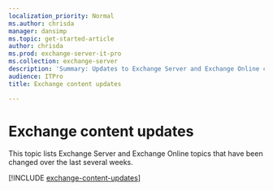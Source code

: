 ```yaml
---
localization_priority: Normal
ms.author: chrisda
manager: dansimp
ms.topic: get-started-article
author: chrisda
ms.prod: exchange-server-it-pro
ms.collection: exchange-server
description: 'Summary: Updates to Exchange Server and Exchange Online content.'
audience: ITPro
title: Exchange content updates

---
```


# Exchange content updates

This topic lists Exchange Server and Exchange Online topics that have been changed over the last several weeks.

[!INCLUDE [exchange-content-updates](../hub/includes/exchange-content-updates.md)]

